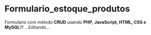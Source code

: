 #  Formulario_estoque_produtos
 Formulario  com método **CRUD** usando **PHP, JavaScript,  HTML, CSS e MySQL**!!!
 ...Editando...
